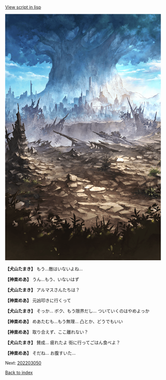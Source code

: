[View script in lisp](../scripts/202203043.txt)

![in_underwild.png](../images/backgrounds/in_underwild.png)

**【犬山たまき】**
もう…敵はいないよね…

**【神楽めあ】**
うん…もう、いないはず

**【犬山たまき】**
アルマスさんたちは？

**【神楽めあ】**
元凶叩きに行くって

**【犬山たまき】**
そっか…
ボク、もう限界だし…
ついていくのはやめよっか

**【神楽めあ】**
めあたむも…もう無理…
凸とか、どうでもいい

**【神楽めあ】**
取り合えず、ここ離れない？

**【犬山たまき】**
賛成…
疲れたよ
街に行ってごはん食べよ？

**【神楽めあ】**
そだね…
お腹すいた…


Next: [202203050](202203050.md)

[Back to index](index.md)
